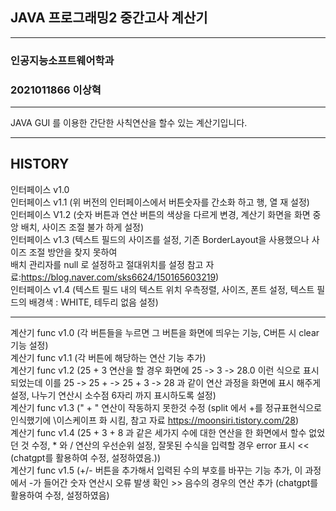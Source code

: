 ## JAVA 프로그래밍2 중간고사 계산기
___
### 인공지능소프트웨어학과
### 2021011866 이상혁
___

JAVA GUI 를 이용한 간단한 사칙연산을 할수 있는 계산기입니다.
___

## HISTORY

인터페이스 v1.0  
인터페이스 v1.1 (위 버전의 인터페이스에서 버튼숫자를 간소화 하고 행, 열 재 설정)  
인터페이스 V1.2 (숫자 버튼과 연산 버튼의 색상을 다르게 변경, 계산기 화면을 화면 중앙 배치, 사이즈 조절 불가 하게 설정)  
인터페이스 v1.3 (텍스트 필드의 사이즈를 설정, 기존 BorderLayout을 사용했으나 사이즈 조절 방안을 찾지 못하여   
배치 관리자를 null 로 설정하고 절대위치를 설정 참고 자료:https://blog.naver.com/sks6624/150165603219)  
인터페이스 v1.4 (텍스트 필드 내의 텍스트 위치 우측정렬, 사이즈, 폰트 설정, 텍스트 필드의 배경색 : WHITE, 테두리 없음 설정)

---

계산기 func v1.0 (각 버튼들을 누르면 그 버튼을 화면에 띄우는 기능, C버튼 시 clear 기능 설정)  
계산기 func v1.1 (각 버튼에 해당하는 연산 기능 추가)  
계산기 func v1.2 (25 + 3 연산을 할 경우 화면에 25 -> 3 -> 28.0 이런 식으로 표시되었는데 이를 25 -> 25 + -> 25 + 3 -> 28 과 같이 연산 과정을 화면에 표시 해주게 설정, 나누기 연산시 소수점 6자리 까지 표시하도록 설정)  
계산기 func v1.3 (" + " 연산이 작동하지 못한것 수정 (split 에서 +를 정규표현식으로 인식했기에 \\이스케이프 화 시킴, 참고 자료 https://moonsiri.tistory.com/28)  
계산기 func v1.4 (25 + 3 + 8 과 같은 세가지 수에 대한 연산을 한 화면에서 할수 없었던 것 수정, * 와 / 연산의 우선순위 설정, 잘못된 수식을 입력할 경우 error 표시 << (chatgpt를 활용하여 수정, 설정하였음.))  
계산기 func v1.5 (+/- 버튼을 추가해서 입력된 수의 부호를 바꾸는 기능 추가, 이 과정에서 -가 들어간 숫자 연산시 오류 발생 확인 >> 음수의 경우의 연산 추가 (chatgpt를 활용하여 수정, 설정하였음)